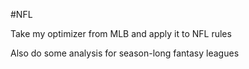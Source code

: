 #NFL

Take my optimizer from MLB and apply it to NFL rules

Also do some analysis for season-long fantasy leagues
